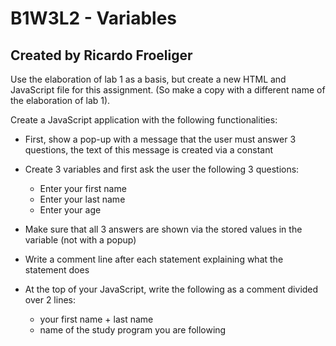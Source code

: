# B1W3L2 - Variables
## Created by Ricardo Froeliger
Use the elaboration of lab 1 as a basis, but create a new HTML and JavaScript file for this assignment.
(So make a copy with a different name of the elaboration of lab 1).

Create a JavaScript application with the following functionalities:

* First, show a pop-up with a message that the user must answer 3 questions,
the text of this message is created via a constant
* Create 3 variables and first ask the user the following 3 questions:
    * Enter your first name
    * Enter your last name
    * Enter your age

* Make sure that all 3 answers are shown via the stored values ​​in the variable (not with a popup)
* Write a comment line after each statement explaining what the statement does
* At the top of your JavaScript, write the following as a comment divided over 2 lines:
    * your first name + last name
    * name of the study program you are following
